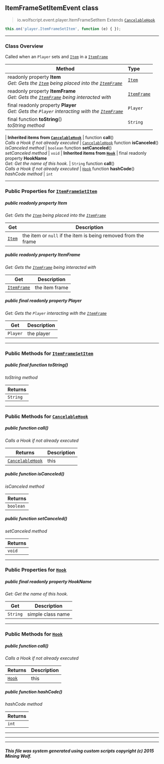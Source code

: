 ## ItemFrameSetItemEvent __class__

>io.wolfscript.event.player.ItemFrameSetItem
>Extends [`CancelableHook`](../../hook/CancelableHook.md)
``` javascript
this.on('player.ItemFrameSetItem', function (e) { });
```


---

### Class Overview

Called when an `Player` sets and [`Item`](../../api/inventory/Item.md) in a [`ItemFrame`](../../api/entity/hanging/ItemFrame.md)

Method | Type   
--- | :--- 
 readonly property __Item__ <br> _Get: Gets the [`Item`](../../api/inventory/Item.md) being placed into the [`ItemFrame`](../../api/entity/hanging/ItemFrame.md)_ | [`Item`](../../api/inventory/Item.md)
 readonly property __ItemFrame__ <br> _Get: Gets the [`ItemFrame`](../../api/entity/hanging/ItemFrame.md) being interacted with_ | [`ItemFrame`](../../api/entity/hanging/ItemFrame.md)
final readonly property __Player__ <br> _Get: Gets the `Player` interacting with the [`ItemFrame`](../../api/entity/hanging/ItemFrame.md)_ | `Player`
final function __toString__() <br> _toString method_ | `String`
 |
__Inherited items from [`CancelableHook`](../../hook/CancelableHook.md)__ |
 function __call__() <br> _Calls a Hook if not already executed_ | [`CancelableHook`](../../hook/CancelableHook.md)
 function __isCanceled__() <br> _isCanceled method_ | `boolean`
 function __setCanceled__() <br> _setCanceled method_ | `void`
 |
__Inherited items from [`Hook`](../../hook/Hook.md)__ |
final readonly property __HookName__ <br> _Get: Get the name of this hook._ | `String`
 function __call__() <br> _Calls a Hook if not already executed_ | [`Hook`](../../hook/Hook.md)
 function __hashCode__() <br> _hashCode method_ | `int`







---


### Public Properties for [`ItemFrameSetItem`](ItemFrameSetItem.md)

##### <a id='item'></a>public  readonly property __Item__

_Get: Gets the [`Item`](../../api/inventory/Item.md) being placed into the [`ItemFrame`](../../api/entity/hanging/ItemFrame.md)_

Get | Description
--- | --- 
[`Item`](../../api/inventory/Item.md) | the item or `null` if the item is being removed from the frame



##### <a id='itemframe'></a>public  readonly property __ItemFrame__

_Get: Gets the [`ItemFrame`](../../api/entity/hanging/ItemFrame.md) being interacted with_

Get | Description
--- | --- 
[`ItemFrame`](../../api/entity/hanging/ItemFrame.md) | the item frame



##### <a id='player'></a>public final readonly property __Player__

_Get: Gets the `Player` interacting with the [`ItemFrame`](../../api/entity/hanging/ItemFrame.md)_

Get | Description
--- | --- 
`Player` | the player



---

### Public Methods for [`ItemFrameSetItem`](ItemFrameSetItem.md)

##### <a id='tostring'></a>public final function __toString__()

_toString method_

Returns | 
--- | 
`String` |


---

### Public Methods for [`CancelableHook`](../../hook/CancelableHook.md)

##### <a id='call'></a>public  function __call__()

_Calls a Hook if not already executed_

Returns | Description
--- | --- 
[`CancelableHook`](../../hook/CancelableHook.md) | this


##### <a id='iscanceled'></a>public  function __isCanceled__()

_isCanceled method_

Returns | 
--- | 
`boolean` |


##### <a id='setcanceled'></a>public  function __setCanceled__()

_setCanceled method_

Returns | 
--- | 
`void` |


---

### Public Properties for [`Hook`](../../hook/Hook.md)

##### <a id='hookname'></a>public final readonly property __HookName__

_Get: Get the name of this hook._

Get | Description
--- | --- 
`String` | simple class name



---

### Public Methods for [`Hook`](../../hook/Hook.md)

##### <a id='call'></a>public  function __call__()

_Calls a Hook if not already executed_

Returns | Description
--- | --- 
[`Hook`](../../hook/Hook.md) | this


##### <a id='hashcode'></a>public  function __hashCode__()

_hashCode method_

Returns | 
--- | 
`int` |


---


---


---


##### This file was system generated using custom scripts copyright (c) 2015 Mining Wolf.
	

